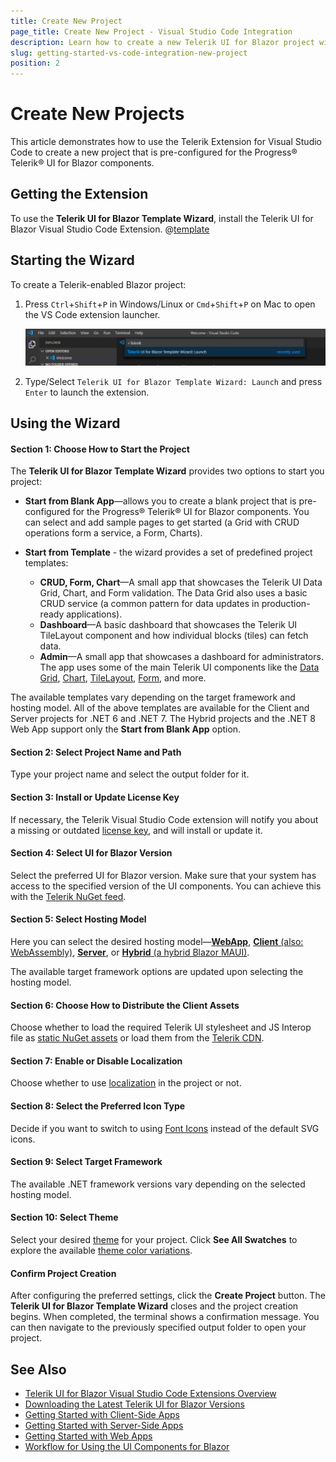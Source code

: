 ```yaml
---
title: Create New Project
page_title: Create New Project - Visual Studio Code Integration
description: Learn how to create a new Telerik UI for Blazor project with our Visual Studio Code Templates.
slug: getting-started-vs-code-integration-new-project
position: 2
---
```



# Create New Projects

This article demonstrates how to use the Telerik Extension for Visual Studio Code to create a new project that is pre-configured for the Progress&reg; Telerik&reg; UI for Blazor components.

## Getting the Extension

To use the **Telerik UI for Blazor Template Wizard**, install the Telerik UI for Blazor Visual Studio Code Extension. @[template](/_contentTemplates/common/general-info.md#vs-code-x-download)

## Starting the Wizard

To create a Telerik-enabled Blazor project:

1. Press `Ctrl`+`Shift`+`P` in Windows/Linux or `Cmd`+`Shift`+`P` on Mac to open the VS Code extension launcher.

    ![launch Telerik Blazor VS Code extension](images/launch-extension.png)

1. Type/Select `Telerik UI for Blazor Template Wizard: Launch` and press `Enter` to launch the extension.

## Using the Wizard

#### Section 1: Choose How to Start the Project

The **Telerik UI for Blazor Template Wizard** provides two options to start you project:

* **Start from Blank App**&mdash;allows you to create a blank project that is pre-configured for the Progress® Telerik® UI for Blazor components. You can select and add sample pages to get started (a Grid with CRUD operations form a service, a Form, Charts).

* **Start from Template** - the wizard provides a set of predefined project templates:
    * **CRUD, Form, Chart**&mdash;A small app that showcases the Telerik UI Data Grid, Chart, and Form validation. The Data Grid also uses a basic CRUD service (a common pattern for data updates in production-ready applications).
    * **Dashboard**&mdash;A basic dashboard that showcases the Telerik UI TileLayout component and how individual blocks (tiles) can fetch data.
    * **Admin**&mdash;A small app that showcases a dashboard for administrators. The app uses some of the main Telerik UI components like the [Data Grid](slug:grid-overview), [Chart](slug:components/chart/overview), [TileLayout](slug:tilelayout-overview), [Form](slug:form-overview), and more.

The available templates vary depending on the target framework and hosting model. All of the above templates are available for the Client and Server projects for .NET 6 and .NET 7. The Hybrid projects and the .NET 8 Web App support only the **Start from Blank App** option.

#### Section 2: Select Project Name and Path

Type your project name and select the output folder for it.

#### Section 3: Install or Update License Key

If necessary, the Telerik Visual Studio Code extension will notify you about a missing or outdated [license key](slug:installation-license-key), and will install or update it.

#### Section 4: Select UI for Blazor Version

Select the preferred UI for Blazor version. Make sure that your system has access to the specified version of the UI components. You can achieve this with the [Telerik NuGet feed](slug:installation/nuget).

#### Section 5: Select Hosting Model

Here you can select the desired hosting model&mdash;[**WebApp**](slug:getting-started/web-app), [**Client** (also: WebAssembly)](slug:getting-started/client-side), [**Server**](slug:getting-started/server-side), or [**Hybrid** (a hybrid Blazor MAUI)](slug:getting-started/hybrid-blazor).

The available target framework options are updated upon selecting the hosting model.

#### Section 6: Choose How to Distribute the Client Assets

Choose whether to load the required Telerik UI stylesheet and JS Interop file as [static NuGet assets](slug:getting-started/what-you-need#css-theme-and-javascript-files) or load them from the [Telerik CDN](slug:common-features-cdn).

#### Section 7: Enable or Disable Localization

Choose whether to use [localization](slug:globalization-localization) in the project or not.

#### Section 8: Select the Preferred Icon Type

Decide if you want to switch to using [Font Icons](slug:common-features-icons) instead of the default SVG icons.

#### Section 9: Select Target Framework

The available .NET framework versions vary depending on the selected hosting model.

#### Section 10: Select Theme

Select your desired [theme](slug:themes-overview) for your project. Click **See All Swatches** to explore the available [theme color variations](slug:themes-overview#basics).

#### Confirm Project Creation

After configuring the preferred settings, click the **Create Project** button. The **Telerik UI for Blazor Template Wizard** closes and the project creation begins. When completed, the terminal shows a confirmation message. You can then navigate to the previously specified output folder to open your project.


## See Also

* [Telerik UI for Blazor Visual Studio Code Extensions Overview](slug:getting-started-vs-code-integration-overview)
* [Downloading the Latest Telerik UI for Blazor Versions](slug:getting-started-vs-integration-latest-version)
* [Getting Started with Client-Side Apps](slug:getting-started/client-side)
* [Getting Started with Server-Side Apps](slug:getting-started/server-side)
* [Getting Started with Web Apps](slug:getting-started/web-app)
* [Workflow for Using the UI Components for Blazor](slug:getting-started/what-you-need)
